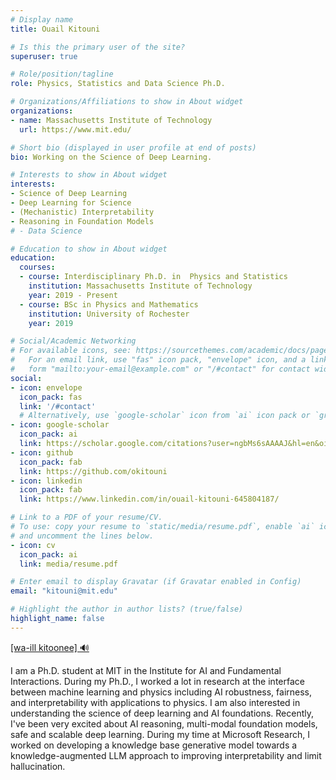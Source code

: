 ```yaml
---
# Display name
title: Ouail Kitouni

# Is this the primary user of the site?
superuser: true

# Role/position/tagline
role: Physics, Statistics and Data Science Ph.D.

# Organizations/Affiliations to show in About widget
organizations:
- name: Massachusetts Institute of Technology 
  url: https://www.mit.edu/

# Short bio (displayed in user profile at end of posts)
bio: Working on the Science of Deep Learning.

# Interests to show in About widget
interests:
- Science of Deep Learning 
- Deep Learning for Science
- (Mechanistic) Interpretability
- Reasoning in Foundation Models
# - Data Science 

# Education to show in About widget
education:
  courses:
  - course: Interdisciplinary Ph.D. in  Physics and Statistics
    institution: Massachusetts Institute of Technology
    year: 2019 - Present
  - course: BSc in Physics and Mathematics
    institution: University of Rochester 
    year: 2019

# Social/Academic Networking
# For available icons, see: https://sourcethemes.com/academic/docs/page-builder/#icons
#   For an email link, use "fas" icon pack, "envelope" icon, and a link in the
#   form "mailto:your-email@example.com" or "/#contact" for contact widget.
social:
- icon: envelope
  icon_pack: fas
  link: '/#contact'
  # Alternatively, use `google-scholar` icon from `ai` icon pack or `graduation-cap`  from `fas`
- icon: google-scholar
  icon_pack: ai
  link: https://scholar.google.com/citations?user=ngbMs6sAAAAJ&hl=en&oi=ao
- icon: github
  icon_pack: fab
  link: https://github.com/okitouni
- icon: linkedin
  icon_pack: fab
  link: https://www.linkedin.com/in/ouail-kitouni-645804187/ 

# Link to a PDF of your resume/CV.
# To use: copy your resume to `static/media/resume.pdf`, enable `ai` icons in `params.toml`, 
# and uncomment the lines below.
- icon: cv
  icon_pack: ai
  link: media/resume.pdf

# Enter email to display Gravatar (if Gravatar enabled in Config)
email: "kitouni@mit.edu"

# Highlight the author in author lists? (true/false)
highlight_name: false
---
```

[[wa-ill kitoonee] 🔊](media/pronounce_name.mp3)

I am a Ph.D. student at MIT in the Institute for AI and Fundamental Interactions. During my Ph.D., I worked a lot in research at the interface between machine learning and physics including AI robustness, fairness, and interpretability with applications to physics. 
I am also interested in understanding the science of deep learning and AI foundations. Recently, I've been very excited about AI reasoning, multi-modal foundation models, safe and scalable deep learning.
During my time at Microsoft Research, I worked on developing a knowledge base generative model towards a knowledge-augmented LLM approach to improving interpretability and limit hallucination.

<!---
{{< icon name="download" pack="fas" >}} Download my {{< staticref "media/demo_resume.pdf" "newtab" >}}resumé{{< /staticref >}}.-->
